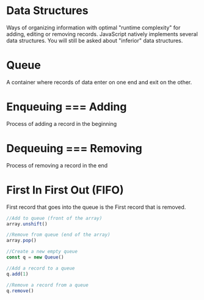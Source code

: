 # Data Structures
Ways of organizing information with optimal "runtime complexity" for adding, editing or removing records. 
JavaScript natively implements several data structures. 
You will still be asked about "inferior" data structures. 

# Queue
A container where records of data enter on one end and exit on the other.  

# Enqueuing === Adding
Process of adding a record in the beginning

# Dequeuing === Removing
Process of removing a record in the end

# First In First Out (FIFO) 
First record that goes into the queue is the First record that is removed. 

```js
//Add to queue (front of the array)
array.unshift()

//Remove from queue (end of the array)
array.pop()

//Create a new empty queue
const q = new Queue()

//Add a record to a queue
q.add(1)

//Remove a record from a queue
q.remove()
```
